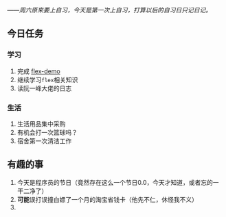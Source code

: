 *——周六原来要上自习，今天是第一次上自习，打算以后的自习日只记日记。*

## 今日任务

### 学习

1. 完成 [flex-demo](https://github.com/abitwhy/noteBook/blob/master/%E7%B2%A4%E5%B5%8CH5%E5%AD%A6%E4%B9%A0%E7%AC%94%E8%AE%B0/day4/%E5%BC%B9%E6%80%A7%E5%B8%83%E5%B1%80demo.html "弹性布局demo") 
2. 继续学习`flex`相关知识
3. 读阮一峰大佬的日志

### 生活

1. 生活用品集中采购
2. 有机会打一次篮球吗？
3. 宿舍第一次清洁工作

## 有趣的事

1. 今天是程序员的节日（竟然存在这么一个节日0.0，今天才知道，或者忘的一干二净了）
2. **可能**误打误撞白嫖了一个月的淘宝省钱卡（他先不仁，休怪我不义）
3. 